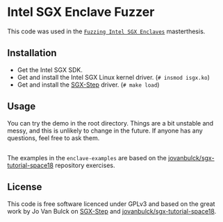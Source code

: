 # Intel SGX Enclave Fuzzer

This code was used in the [`Fuzzing Intel SGX Enclaves`](https://u.debacker.me/Thomas_De_BackerFuzzing_Intel_SGX_enclaves.pdf) masterthesis.

## Installation
* Get the Intel SGX SDK.
* Get and install the Intel SGX Linux kernel driver. (`# insmod isgx.ko`)
* Get and install the [SGX-Step](https://github.com/jovanbulck/sgx-step) driver. (`# make load`)

## Usage
You can try the demo in the root directory. Things are a bit unstable and messy, and this is unlikely to change in the future. If anyone has any questions, feel free to ask them.

## 
The examples in the `enclave-examples` are based on the [jovanbulck/sgx-tutorial-space18](https://github.com/jovanbulck/sgx-tutorial-space18) repository exercises.

## License
This code is free software licenced under GPLv3 and based on the great work by Jo Van Bulck on [SGX-Step](https://github.com/jovanbulck/sgx-step) and [jovanbulck/sgx-tutorial-space18](https://github.com/jovanbulck/sgx-tutorial-space18).
